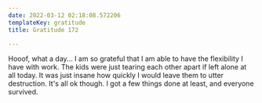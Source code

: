 ```yaml
---
date: 2022-03-12 02:18:08.572206
templateKey: gratitude
title: Gratitude 172

---
```


Hooof, what a day... I am so grateful that I am able to have the flexibility I
have with work.  The kids were just tearing each other apart if left alone at
all today.  It was just insane how quickly I would leave them to utter
destruction.  It's all ok though.  I got a few things done at least, and
everyone survived.
